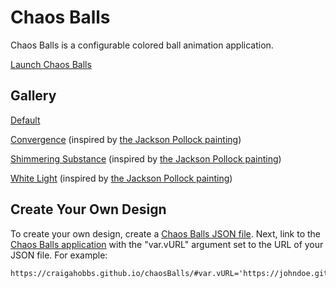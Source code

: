 # Chaos Balls

Chaos Balls is a configurable colored ball animation application.

[Launch Chaos Balls][Default]


## Gallery

[Default]

[Convergence](https://craigahobbs.github.io/chaosBalls/#url=chaosBalls.md&var.vURL='gallery/covergence.json')
(inspired by [the Jackson Pollock painting](https://www.jackson-pollock.org/convergence.jsp))

[Shimmering Substance](https://craigahobbs.github.io/chaosBalls/#url=chaosBalls.md&var.vURL='gallery/shimmeringSubstance.json')
(inspired by [the Jackson Pollock painting](https://www.jackson-pollock.org/shimmering-substance.jsp))

[White Light](https://craigahobbs.github.io/chaosBalls/#url=chaosBalls.md&var.vURL='gallery/whiteLight.json')
(inspired by [the Jackson Pollock painting](https://www.jackson-pollock.org/white-light.jsp))

## Create Your Own Design

To create your own design, create a [Chaos Balls JSON file][JSON]. Next, link to the [Chaos Balls
application][Default] with the "var.vURL" argument set to the URL of your JSON file. For example:

~~~
https://craigahobbs.github.io/chaosBalls/#var.vURL='https://johndoe.github.io/chaosBalls/cool.json'
~~~


[Default]: https://craigahobbs.github.io/chaosBalls/#url=chaosBalls.md&var.vURL=''
[JSON]: https://craigahobbs.github.io/chaosBalls/#url=chaosBalls.md&var.vDoc=1
